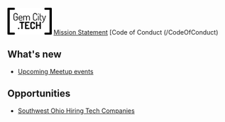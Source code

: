 <img src="GCTSquareWhiteForeground.png" alt="GemCity TECH logo" style="width: 100px;" /> [Mission Statement](/MissionStatement) [Code of Conduct (/CodeOfConduct) 
     
## What's new
  - [Upcoming Meetup events](https://www.meetup.com/gem-city-tech/events/calendar/)

## Opportunities
  - [Southwest Ohio Hiring Tech Companies](https://docs.google.com/document/d/1LrXH8y7deTrxpOxs2pGrwvXUVVNNvMtSPJqStEllQNE/edit)
